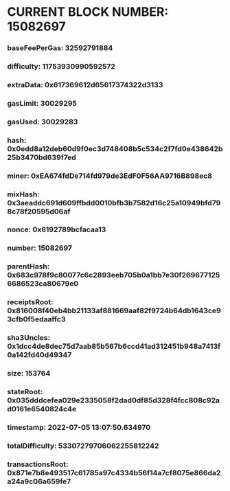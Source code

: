 # CURRENT BLOCK NUMBER: 15082697

### baseFeePerGas: 32592791884
### difficulty: 11753930990592572
### extraData: 0x617369612d65617374322d3133
### gasLimit: 30029295
### gasUsed: 30029283
### hash: 0x0edd8a12deb60d9f0ec3d748408b5c534c2f7fd0e438642b25b3470bd639f7ed
### miner: 0xEA674fdDe714fd979de3EdF0F56AA9716B898ec8
### mixHash: 0x3aeaddc691d609ffbdd0010bfb3b7582d16c25a10949bfd798c78f20595d06af
### nonce: 0x6192789bcfacaa13
### number: 15082697
### parentHash: 0x683c978f9c80077c6c2893eeb705b0a1bb7e30f2696771256686523ca80679e0
### receiptsRoot: 0x816008f40eb4bb21133af881669aaf82f9724b64db1643ce93cfb0f5edaaffc3
### sha3Uncles: 0x1dcc4de8dec75d7aab85b567b6ccd41ad312451b948a7413f0a142fd40d49347
### size: 153764
### stateRoot: 0x035dddcefea029e2335058f2dad0df85d328f4fcc808c92ad0161e6540824c4e
### timestamp: 2022-07-05 13:07:50.634970
### totalDifficulty: 53307279706062255812242
### transactionsRoot: 0x871e7b8e493517c61785a97c4334b56f14a7cf8075e866da2a24a9c06a659fe7
